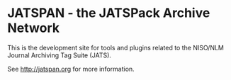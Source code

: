 # JATSPAN - the JATSPack Archive Network

This is the development site for tools and plugins related to the NISO/NLM
Journal Archiving Tag Suite (JATS).

See http://jatspan.org for more information.
